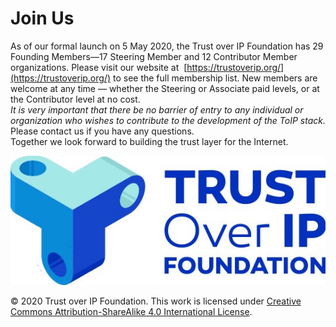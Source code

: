 # Join Us

As of our formal launch on 5 May 2020, the Trust over IP Foundation has 29 Founding
Members—17 Steering Member and 12 Contributor Member organizations. Please visit
our website at ​ [https://trustoverip.org/](https://trustoverip.org/​) to see the full membership list. New members are welcome at any time — whether the Steering or Associate paid levels, or at the Contributor level at no cost.  
*It is very important that there be no barrier of entry to any individual or organization who wishes to contribute to the development of the ToIP stack.*  
Please contact us if you have any questions.  
Together we look forward to building the trust layer for the Internet.

![toip_logo_words](../images/toip_logo_words.png)

© 2020 Trust over IP Foundation. This work is licensed under [Creative Commons Attribution-ShareAlike 4.0 International License](http://creativecommons.org/licenses/by-sa/4.0/).